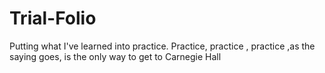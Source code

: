 # Trial-Folio
Putting what I've learned into practice.
Practice, practice , practice ,as the saying goes, is the only way to get to Carnegie Hall

